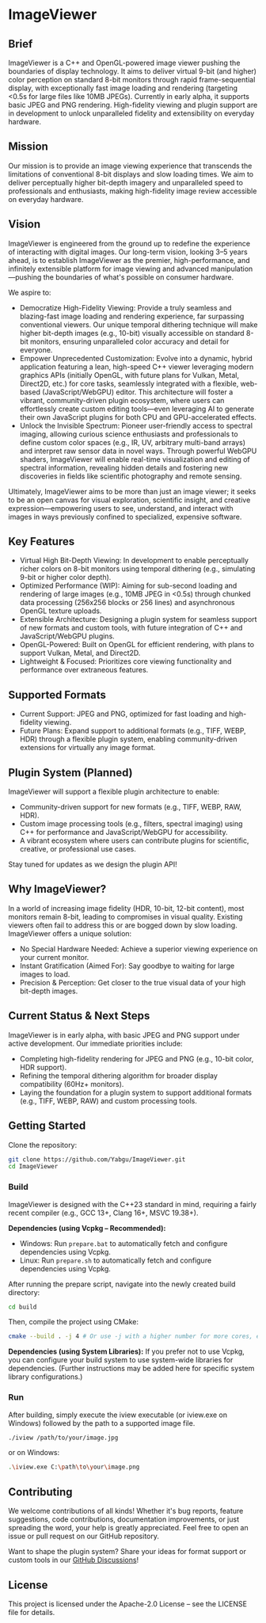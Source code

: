 # ImageViewer

## Brief
ImageViewer is a C++ and OpenGL-powered image viewer pushing the boundaries of display technology. It aims to deliver virtual 9-bit (and higher) color perception on standard 8-bit monitors through rapid frame-sequential display, with exceptionally fast image loading and rendering (targeting <0.5s for large files like 10MB JPEGs). Currently in early alpha, it supports basic JPEG and PNG rendering. High-fidelity viewing and plugin support are in development to unlock unparalleled fidelity and extensibility on everyday hardware.

## Mission
Our mission is to provide an image viewing experience that transcends the limitations of conventional 8-bit displays and slow loading times. We aim to deliver perceptually higher bit-depth imagery and unparalleled speed to professionals and enthusiasts, making high-fidelity image review accessible on everyday hardware.

## Vision
ImageViewer is engineered from the ground up to redefine the experience of interacting with digital images. Our long-term vision, looking 3–5 years ahead, is to establish ImageViewer as the premier, high-performance, and infinitely extensible platform for image viewing and advanced manipulation—pushing the boundaries of what's possible on consumer hardware.

We aspire to:

- Democratize High-Fidelity Viewing: Provide a truly seamless and blazing-fast image loading and rendering experience, far surpassing conventional viewers. Our unique temporal dithering technique will make higher bit-depth images (e.g., 10-bit) visually accessible on standard 8-bit monitors, ensuring unparalleled color accuracy and detail for everyone.
- Empower Unprecedented Customization: Evolve into a dynamic, hybrid application featuring a lean, high-speed C++ viewer leveraging modern graphics APIs (initially OpenGL, with future plans for Vulkan, Metal, Direct2D, etc.) for core tasks, seamlessly integrated with a flexible, web-based (JavaScript/WebGPU) editor. This architecture will foster a vibrant, community-driven plugin ecosystem, where users can effortlessly create custom editing tools—even leveraging AI to generate their own JavaScript plugins for both CPU and GPU-accelerated effects.
- Unlock the Invisible Spectrum: Pioneer user-friendly access to spectral imaging, allowing curious science enthusiasts and professionals to define custom color spaces (e.g., IR, UV, arbitrary multi-band arrays) and interpret raw sensor data in novel ways. Through powerful WebGPU shaders, ImageViewer will enable real-time visualization and editing of spectral information, revealing hidden details and fostering new discoveries in fields like scientific photography and remote sensing.

Ultimately, ImageViewer aims to be more than just an image viewer; it seeks to be an open canvas for visual exploration, scientific insight, and creative expression—empowering users to see, understand, and interact with images in ways previously confined to specialized, expensive software.

## Key Features
- Virtual High Bit-Depth Viewing: In development to enable perceptually richer colors on 8-bit monitors using temporal dithering (e.g., simulating 9-bit or higher color depth).
- Optimized Performance (WIP): Aiming for sub-second loading and rendering of large images (e.g., 10MB JPEG in <0.5s) through chunked data processing (256x256 blocks or 256 lines) and asynchronous OpenGL texture uploads.
- Extensible Architecture: Designing a plugin system for seamless support of new formats and custom tools, with future integration of C++ and JavaScript/WebGPU plugins.
- OpenGL-Powered: Built on OpenGL for efficient rendering, with plans to support Vulkan, Metal, and Direct2D.
- Lightweight & Focused: Prioritizes core viewing functionality and performance over extraneous features.

## Supported Formats
- Current Support: JPEG and PNG, optimized for fast loading and high-fidelity viewing.
- Future Plans: Expand support to additional formats (e.g., TIFF, WEBP, HDR) through a flexible plugin system, enabling community-driven extensions for virtually any image format.

## Plugin System (Planned)
ImageViewer will support a flexible plugin architecture to enable:
- Community-driven support for new formats (e.g., TIFF, WEBP, RAW, HDR).
- Custom image processing tools (e.g., filters, spectral imaging) using C++ for performance and JavaScript/WebGPU for accessibility.
- A vibrant ecosystem where users can contribute plugins for scientific, creative, or professional use cases.

Stay tuned for updates as we design the plugin API!

## Why ImageViewer?
In a world of increasing image fidelity (HDR, 10-bit, 12-bit content), most monitors remain 8-bit, leading to compromises in visual quality. Existing viewers often fail to address this or are bogged down by slow loading. ImageViewer offers a unique solution:

- No Special Hardware Needed: Achieve a superior viewing experience on your current monitor.
- Instant Gratification (Aimed For): Say goodbye to waiting for large images to load.
- Precision & Perception: Get closer to the true visual data of your high bit-depth images.

## Current Status & Next Steps
ImageViewer is in early alpha, with basic JPEG and PNG support under active development. Our immediate priorities include:
- Completing high-fidelity rendering for JPEG and PNG (e.g., 10-bit color, HDR support).
- Refining the temporal dithering algorithm for broader display compatibility (60Hz+ monitors).
- Laying the foundation for a plugin system to support additional formats (e.g., TIFF, WEBP, RAW) and custom processing tools.

## Getting Started
Clone the repository:

```sh
git clone https://github.com/Yabgu/ImageViewer.git
cd ImageViewer
```

### Build
ImageViewer is designed with the C++23 standard in mind, requiring a fairly recent compiler (e.g., GCC 13+, Clang 16+, MSVC 19.38+).

**Dependencies (using Vcpkg – Recommended):**

- Windows: Run `prepare.bat` to automatically fetch and configure dependencies using Vcpkg.
- Linux: Run `prepare.sh` to automatically fetch and configure dependencies using Vcpkg.

After running the prepare script, navigate into the newly created build directory:

```sh
cd build
```

Then, compile the project using CMake:

```sh
cmake --build . -j 4 # Or use -j with a higher number for more cores, e.g., -j 8
```

**Dependencies (using System Libraries):** If you prefer not to use Vcpkg, you can configure your build system to use system-wide libraries for dependencies. (Further instructions may be added here for specific system library configurations.)

### Run
After building, simply execute the iview executable (or iview.exe on Windows) followed by the path to a supported image file.

```sh
./iview /path/to/your/image.jpg
```

or on Windows:

```sh
.\iview.exe C:\path\to\your\image.png
```

## Contributing
We welcome contributions of all kinds! Whether it's bug reports, feature suggestions, code contributions, documentation improvements, or just spreading the word, your help is greatly appreciated. Feel free to open an issue or pull request on our GitHub repository.

Want to shape the plugin system? Share your ideas for format support or custom tools in our [GitHub Discussions](https://github.com/Yabgu/ImageViewer/discussions)!

## License
This project is licensed under the Apache-2.0 License – see the LICENSE file for details.
